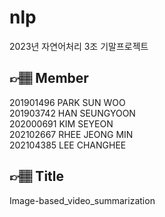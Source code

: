 # nlp
2023년 자연어처리 3조 기말프로젝트

## 👉🏽 Member
201901496 PARK SUN WOO <br>
201903742 HAN SEUNGYOON <br>
202000691 KIM SEYEON <br>
202102667 RHEE JEONG MIN <br>
202104385 LEE CHANGHEE <br>

## 👉🏽 Title
Image-based_video_summarization <br>
